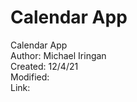 # Calendar App<br>
Calendar App<br>
Author: Michael Iringan<br>
Created: 12/4/21<br>
Modified: <br>
Link: 